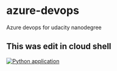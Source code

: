 # azure-devops
Azure devops for udacity nanodegree 

## This was edit in cloud shell

[![Python application](https://github.com/ivi333/azure-devops/actions/workflows/python-app.yml/badge.svg)](https://github.com/ivi333/azure-devops/actions/workflows/python-app.yml)

